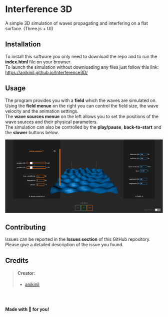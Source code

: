 # Interference 3D
A simple 3D simulation of waves propagating and interfering on a flat surface. (Three.js + UI)

## Installation 
To install this software you only need to download the repo and to run the **index.html** file on your browser. <br>
To launch the simulation without downloading any files just follow this link: https://anikinil.github.io/Interference3D/

## Usage
The program provides you with a **field** which the waves are simulated on. <br>
Using the **field menue** on the right you can control the field size, the wave velocity and the animation settings. <br>
The **wave sources menue** on the left allows you to set the positions of the wave sources and their physical parameters. <br>
The simulation can also be controlled by the **play/pause**, **back-to-start** and the **slower** buttons below.

![alt text](https://github.com/anikinil/Interference-3D/blob/master/Interference3DScreenshot.PNG?raw=true "Interference 3D - Screenshot")

## Contributing
Issues can be reported in the **Issues section** of this GitHub repository.
Please give a detailed description of the issue you found.

## Credits
> #### Creator: 
>
> - [anikinil](https://github.com/anikinil)

<br/>
<br/>

**Made with :sparkling_heart: for you!**
